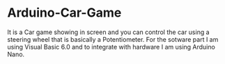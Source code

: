 # Arduino-Car-Game
It is a Car game showing in screen and you can control the car using a steering wheel that is basically a Potentiometer. For the sotware part I am using Visual Basic 6.0 and to integrate with hardware I am using Arduino Nano.
